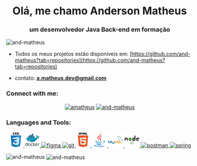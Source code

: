 <h1 align="center">Olá, me chamo Anderson Matheus</h1>
<h3 align="center">um desenvolvedor Java Back-end em formação</h3>

<p align="left"> <img src="https://komarev.com/ghpvc/?username=and-matheus&label=Profile%20views&color=0e75b6&style=flat" alt="and-matheus" /> </p>

- Todos os meus projetos estão disponíveis em: [https://github.com/and-matheus?tab=repositories](https://github.com/and-matheus?tab=repositories)

- contato: **a.matheus.dev@gmail.com**

<h3 align="left">Connect with me:</h3>
<p align="center">
<a href="https://instagram.com/amatheus" target="blank"><img align="center" src="https://raw.githubusercontent.com/rahuldkjain/github-profile-readme-generator/master/src/images/icons/Social/instagram.svg" alt="amatheus" height="30" width="40" /></a>
<a href="https://linkedin.com/in/and-matheus" target="blank"><img align="center" src="https://raw.githubusercontent.com/rahuldkjain/github-profile-readme-generator/master/src/images/icons/Social/linked-in-alt.svg" alt="and-matheus" height="30" width="40" /></a>
</p>


<h3 align="left">Languages and Tools:</h3>
<p align="center"> 
<a href="https://www.w3schools.com/css/" target="_blank" rel="noreferrer"> <img src="https://raw.githubusercontent.com/devicons/devicon/master/icons/css3/css3-original-wordmark.svg" alt="css3" width="40" height="40" margin="10"/> </a> 
<a href="https://www.docker.com/" target="_blank" rel="noreferrer"> <img src="https://raw.githubusercontent.com/devicons/devicon/master/icons/docker/docker-original-wordmark.svg" alt="docker" width="40" height="40" margin="10"/> </a> 
<a href="https://www.figma.com/" target="_blank" rel="noreferrer"> <img src="https://www.vectorlogo.zone/logos/figma/figma-icon.svg" alt="figma" width="40" height="40" margin="10"/> </a> 
<a href="https://git-scm.com/" target="_blank" rel="noreferrer"><img src="https://www.vectorlogo.zone/logos/git-scm/git-scm-icon.svg" alt="git" width="40" height="40" margin="10"/> </a> 
<a href="https://www.w3.org/html/" target="_blank" rel="noreferrer"> <img src="https://raw.githubusercontent.com/devicons/devicon/master/icons/html5/html5-original-wordmark.svg" alt="html5" width="40" height="40" margin="10"/> </a> 
<a href="https://www.java.com" target="_blank" rel="noreferrer"> <img src="https://raw.githubusercontent.com/devicons/devicon/master/icons/java/java-original.svg" alt="java" width="40" height="40" margin="10px"/> </a> 
<a href="https://www.mysql.com/" target="_blank" rel="noreferrer"> <img src="https://raw.githubusercontent.com/devicons/devicon/master/icons/mysql/mysql-original-wordmark.svg" alt="mysql" width="40" height="40" margin="10"/> </a> 
<a href="https://nodejs.org" target="_blank" rel="noreferrer"> <img src="https://raw.githubusercontent.com/devicons/devicon/master/icons/nodejs/nodejs-original-wordmark.svg" alt="nodejs" width="40" height="40" margin="10"/> </a> 
<a href="https://postman.com" target="_blank" rel="noreferrer"> <img src="https://www.vectorlogo.zone/logos/getpostman/getpostman-icon.svg" alt="postman" width="40" height="40" margin="10"/> </a> 
<a href="https://spring.io/" target="_blank" rel="noreferrer"> <img src="https://www.vectorlogo.zone/logos/springio/springio-icon.svg" alt="spring" width="40" height="40" margin="10"/> </a> 
</p>
<p align="center">
<p><img align="left" src="https://github-readme-stats.vercel.app/api/top-langs?username=and-matheus&show_icons=true&locale=en&layout=compact" alt="and-matheus" /></p>

<p>&nbsp;<img align="center" src="https://github-readme-stats.vercel.app/api?username=and-matheus&show_icons=true&locale=en" alt="and-matheus" /></p>
</p>
